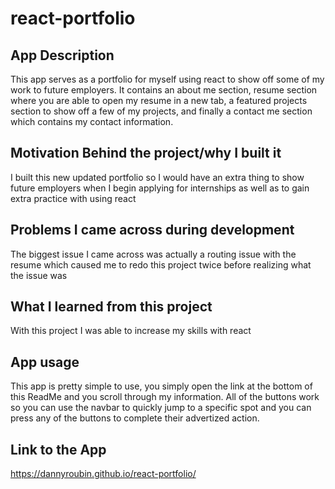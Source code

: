 # react-portfolio

## App Description

This app serves as a portfolio for myself using react to show off some of my work to future employers. It contains an about me section, resume section where you are able to open my resume in a new tab, a featured projects section to show off a few of my projects, and finally a contact me section which contains my contact information.

## Motivation Behind the project/why I built it

I built this new updated portfolio so I would have an extra thing to show future employers when I begin applying for internships as well as to gain extra practice with using react

## Problems I came across during development

The biggest issue I came across was actually a routing issue with the resume which caused me to redo this project twice before realizing what the issue was

## What I learned from this project

With this project I was able to increase my skills with react

## App usage

This app is pretty simple to use, you simply open the link at the bottom of this ReadMe and you scroll through my information. All of the buttons work so you can use the navbar to quickly jump to a specific spot and you can press any of the buttons to complete their advertized action.

## Link to the App

https://dannyroubin.github.io/react-portfolio/
